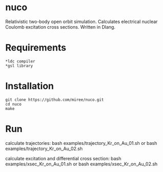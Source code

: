 # nuco
Relativistic two-body open orbit simulation. Calculates electrical nuclear Coulomb excitation cross sections. Written in Dlang.

# Requirements
	*ldc compiler
	*gsl library

# Installation
	git clone https://github.com/miree/nuco.git
	cd nuco
	make

# Run
calculate trajectories:
	bash examples/trajectory_Kr_on_Au_01.sh
or
	bash examples/trajectory_Kr_on_Au_02.sh

calculate excitation and differential cross section:
	bash examples/xsec_Kr_on_Au_01.sh
or
	bash examples/xsec_Kr_on_Au_02.sh


